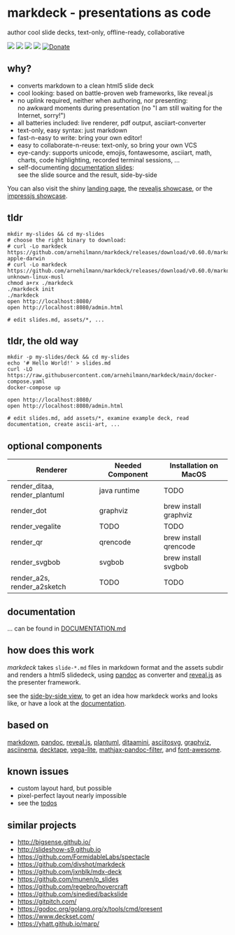 # markdeck - presentations as code

author cool slide decks, text-only, offline-ready, collaborative

![](https://img.shields.io/github/forks/arnehilmann/markdeck.svg)
![](https://img.shields.io/github/stars/arnehilmann/markdeck.svg)
![](https://img.shields.io/github/issues/arnehilmann/markdeck.svg)
![](https://img.shields.io/github/license/arnehilmann/markdeck.svg)
[![Donate](https://img.shields.io/badge/Donate-PayPal-green.svg)](https://paypal.me/ArneHilmann)
<!--
https://img.shields.io/twitter/url/https/github.com/arnehilmann/markdeck.svg?style=social
-->

## why?

* converts markdown to a clean html5 slide deck
* cool looking: based on battle-proven web frameworks, like reveal.js
* no uplink required, neither when authoring, nor presenting:</br>
    no awkward moments during presentation (no "I am still waiting for the Internet, sorry!")
* all batteries included: live renderer, pdf output, asciiart-converter
* text-only, easy syntax: just markdown
* fast-n-easy to write: bring your own editor!
* easy to collaborate-n-reuse: text-only, so bring your own VCS
* eye-candy: supports unicode, emojis, fontawesome, asciiart, math, charts, code highlighting,
    recorded terminal sessions, ...
* self-documenting [documentation slides](DOCUMENTATION.md#self-documenting-documentation-slides):</br>
    see the slide source and the result, side-by-side

You can also visit the shiny [landing page](https://arnehilmann.github.io/markdeck/), the
[revealjs showcase](https://arnehilmann.github.io/markdeck/showcase/), or the
[impressjs showcase](https://arnehilmann.github.io/markdeck/showcase.impress/).

## tldr

```
mkdir my-slides && cd my-slides
# choose the right binary to download:
# curl -Lo markdeck https://github.com/arnehilmann/markdeck/releases/download/v0.60.0/markdeck.x86_64-apple-darwin
# curl -Lo markdeck https://github.com/arnehilmann/markdeck/releases/download/v0.60.0/markdeck.x86_64-unknown-linux-musl
chmod a+rx ./markdeck
./markdeck init
./markdeck
open http://localhost:8080/
open http://localhost:8080/admin.html

# edit slides.md, assets/*, ...
```

## tldr, the old way

```
mkdir -p my-slides/deck && cd my-slides
echo '# Hello World!' > slides.md
curl -LO https://raw.githubusercontent.com/arnehilmann/markdeck/main/docker-compose.yaml
docker-compose up
```

```
open http://localhost:8080/
open http://localhost:8080/admin.html

# edit slides.md, add assets/*, examine example deck, read documentation, create ascii-art, ...
```

## optional components

| Renderer | Needed Component | Installation on MacOS
| --- | --- | ---
| render_ditaa, render_plantuml   | java runtime    | TODO
| render_dot                      | graphviz        | brew install graphviz
| render_vegalite                 | TODO            | TODO
| render_qr                       | qrencode        | brew install qrencode
| render_svgbob                   | svgbob          | brew install svgbob
| render_a2s, render_a2sketch     | TODO            | TODO


## documentation

... can be found in [DOCUMENTATION.md](DOCUMENTATION.md)


## how does this work

*markdeck* takes ```slide-*.md``` files in markdown format
and the assets subdir
and renders a html5 slidedeck, using [pandoc](http://pandoc.org) as converter
and [reveal.js](http://lab.hakim.se/reveal-js/) as the presenter framework.

see the
[side-by-side view](https://arnehilmann.github.io/markdeck/showcase/explain.html),
to get an idea how markdeck works and looks like, or have a look
at the [documentation](DOCUMENTATION.md).


## based on

[markdown](https://daringfireball.net/projects/markdown/syntax),
[pandoc](https://pandoc.org/),
[reveal.js](https://revealjs.com/#/),
[plantuml](http://wiki.plantuml.net/site/index),
[ditaamini](http://ditaa.sourceforge.net/),
[asciitosvg](https://github.com/dhobsd/asciitosvg),
[graphviz](https://www.graphviz.org/),
[asciinema](https://asciinema.org/),
[decktape](https://github.com/astefanutti/decktape),
[vega-lite](https://vega.github.io/vega-lite/),
[mathjax-pandoc-filter](https://www.npmjs.com/package/mathjax-pandoc-filter), and
[font-awesome](https://fontawesome.com/).


## known issues

* custom layout hard, but possible
* pixel-perfect layout nearly impossible
* see the [todos](TODOS.md)


## similar projects

* http://bigsense.github.io/
* http://slideshow-s9.github.io
* https://github.com/FormidableLabs/spectacle
* https://github.com/divshot/markdeck
* https://github.com/jxnblk/mdx-deck
* https://github.com/munen/p_slides
* https://github.com/regebro/hovercraft
* https://github.com/sinedied/backslide
* https://gitpitch.com/
* https://godoc.org/golang.org/x/tools/cmd/present
* https://www.deckset.com/
* https://yhatt.github.io/marp/
